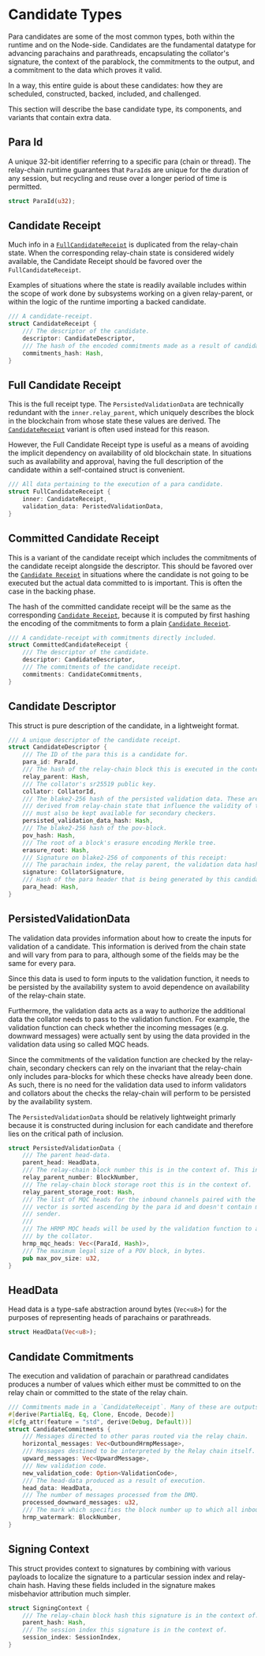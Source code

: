 # Candidate Types

Para candidates are some of the most common types, both within the runtime and on the Node-side.
Candidates are the fundamental datatype for advancing parachains and parathreads, encapsulating the collator's signature, the context of the parablock, the commitments to the output, and a commitment to the data which proves it valid.

In a way, this entire guide is about these candidates: how they are scheduled, constructed, backed, included, and challenged.

This section will describe the base candidate type, its components, and variants that contain extra data.

## Para Id

A unique 32-bit identifier referring to a specific para (chain or thread). The relay-chain runtime guarantees that `ParaId`s are unique for the duration of any session, but recycling and reuse over a longer period of time is permitted.

```rust
struct ParaId(u32);
```

## Candidate Receipt

Much info in a [`FullCandidateReceipt`](#full-candidate-receipt) is duplicated from the relay-chain state. When the corresponding relay-chain state is considered widely available, the Candidate Receipt should be favored over the `FullCandidateReceipt`.

Examples of situations where the state is readily available includes within the scope of work done by subsystems working on a given relay-parent, or within the logic of the runtime importing a backed candidate.

```rust
/// A candidate-receipt.
struct CandidateReceipt {
	/// The descriptor of the candidate.
	descriptor: CandidateDescriptor,
	/// The hash of the encoded commitments made as a result of candidate execution.
	commitments_hash: Hash,
}
```

## Full Candidate Receipt

This is the full receipt type. The `PersistedValidationData` are technically redundant with the `inner.relay_parent`, which uniquely describes the block in the blockchain from whose state these values are derived. The [`CandidateReceipt`](#candidate-receipt) variant is often used instead for this reason.

However, the Full Candidate Receipt type is useful as a means of avoiding the implicit dependency on availability of old blockchain state. In situations such as availability and approval, having the full description of the candidate within a self-contained struct is convenient.

```rust
/// All data pertaining to the execution of a para candidate.
struct FullCandidateReceipt {
	inner: CandidateReceipt,
	validation_data: PeristedValidationData,
}
```

## Committed Candidate Receipt

This is a variant of the candidate receipt which includes the commitments of the candidate receipt alongside the descriptor. This should be favored over the [`Candidate Receipt`](#candidate-receipt) in situations where the candidate is not going to be executed but the actual data committed to is important. This is often the case in the backing phase.

The hash of the committed candidate receipt will be the same as the corresponding [`Candidate Receipt`](#candidate-receipt), because it is computed by first hashing the encoding of the commitments to form a plain [`Candidate Receipt`](#candidate-receipt).

```rust
/// A candidate-receipt with commitments directly included.
struct CommittedCandidateReceipt {
	/// The descriptor of the candidate.
	descriptor: CandidateDescriptor,
	/// The commitments of the candidate receipt.
	commitments: CandidateCommitments,
}
```

## Candidate Descriptor

This struct is pure description of the candidate, in a lightweight format.

```rust
/// A unique descriptor of the candidate receipt.
struct CandidateDescriptor {
	/// The ID of the para this is a candidate for.
	para_id: ParaId,
	/// The hash of the relay-chain block this is executed in the context of.
	relay_parent: Hash,
	/// The collator's sr25519 public key.
	collator: CollatorId,
	/// The blake2-256 hash of the persisted validation data. These are extra parameters
	/// derived from relay-chain state that influence the validity of the block which
	/// must also be kept available for secondary checkers.
	persisted_validation_data_hash: Hash,
	/// The blake2-256 hash of the pov-block.
	pov_hash: Hash,
	/// The root of a block's erasure encoding Merkle tree.
	erasure_root: Hash,
	/// Signature on blake2-256 of components of this receipt:
	/// The parachain index, the relay parent, the validation data hash, and the pov_hash.
	signature: CollatorSignature,
	/// Hash of the para header that is being generated by this candidate.
	para_head: Hash,
}
```

## PersistedValidationData

The validation data provides information about how to create the inputs for validation of a candidate. This information is derived from the chain state and will vary from para to para, although some of the fields may be the same for every para.

Since this data is used to form inputs to the validation function, it needs to be persisted by the availability system to avoid dependence on availability of the relay-chain state.

Furthermore, the validation data acts as a way to authorize the additional data the collator needs to pass to the validation function. For example, the validation function can check whether the incoming messages (e.g. downward messages) were actually sent by using the data provided in the validation data using so called MQC heads.

Since the commitments of the validation function are checked by the relay-chain, secondary checkers can rely on the invariant that the relay-chain only includes para-blocks for which these checks have already been done. As such, there is no need for the validation data used to inform validators and collators about the checks the relay-chain will perform to be persisted by the availability system.

The `PersistedValidationData` should be relatively lightweight primarly because it is constructed during inclusion for each candidate and therefore lies on the critical path of inclusion.

```rust
struct PersistedValidationData {
	/// The parent head-data.
	parent_head: HeadData,
	/// The relay-chain block number this is in the context of. This informs the collator.
	relay_parent_number: BlockNumber,
	/// The relay-chain block storage root this is in the context of.
	relay_parent_storage_root: Hash,
	/// The list of MQC heads for the inbound channels paired with the sender para ids. This
	/// vector is sorted ascending by the para id and doesn't contain multiple entries with the same
	/// sender.
	///
	/// The HRMP MQC heads will be used by the validation function to authorize the input messages passed
	/// by the collator.
	hrmp_mqc_heads: Vec<(ParaId, Hash)>,
	/// The maximum legal size of a POV block, in bytes.
	pub max_pov_size: u32,
}
```

## HeadData

Head data is a type-safe abstraction around bytes (`Vec<u8>`) for the purposes of representing heads of parachains or parathreads.

```rust
struct HeadData(Vec<u8>);
```

## Candidate Commitments

The execution and validation of parachain or parathread candidates produces a number of values which either must be committed to on the relay chain or committed to the state of the relay chain.

```rust
/// Commitments made in a `CandidateReceipt`. Many of these are outputs of validation.
#[derive(PartialEq, Eq, Clone, Encode, Decode)]
#[cfg_attr(feature = "std", derive(Debug, Default))]
struct CandidateCommitments {
	/// Messages directed to other paras routed via the relay chain.
	horizontal_messages: Vec<OutboundHrmpMessage>,
	/// Messages destined to be interpreted by the Relay chain itself.
	upward_messages: Vec<UpwardMessage>,
	/// New validation code.
	new_validation_code: Option<ValidationCode>,
	/// The head-data produced as a result of execution.
	head_data: HeadData,
	/// The number of messages processed from the DMQ.
	processed_downward_messages: u32,
	/// The mark which specifies the block number up to which all inbound HRMP messages are processed.
	hrmp_watermark: BlockNumber,
}
```

## Signing Context

This struct provides context to signatures by combining with various payloads to localize the signature to a particular session index and relay-chain hash. Having these fields included in the signature makes misbehavior attribution much simpler.

```rust
struct SigningContext {
	/// The relay-chain block hash this signature is in the context of.
	parent_hash: Hash,
	/// The session index this signature is in the context of.
	session_index: SessionIndex,
}
```
